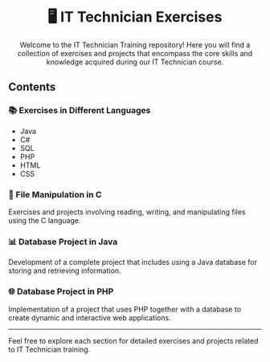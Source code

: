 <h1 align="center">🖥️ IT Technician Exercises</h1>

<p align="center">Welcome to the IT Technician Training repository! Here you will find a collection of exercises and projects that encompass the core skills and knowledge acquired during our IT Technician course.</p>

## Contents

### 📚 Exercises in Different Languages

- Java
- C#
- SQL
- PHP
- HTML
- CSS

### 📂 File Manipulation in C

Exercises and projects involving reading, writing, and manipulating files using the C language.

### 📊 Database Project in Java

Development of a complete project that includes using a Java database for storing and retrieving information.

### 🌐 Database Project in PHP

Implementation of a project that uses PHP together with a database to create dynamic and interactive web applications.

---

Feel free to explore each section for detailed exercises and projects related to IT Technician training.
